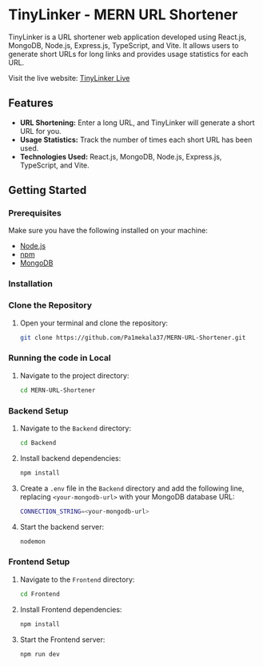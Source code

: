 # TinyLinker - MERN URL Shortener

TinyLinker is a URL shortener web application developed using React.js, MongoDB, Node.js, Express.js, TypeScript, and Vite. It allows users to generate short URLs for long links and provides usage statistics for each URL.

Visit the live website: [TinyLinker Live](https://mern-url-shortener-1-k8qr.onrender.com/)


## Features

- **URL Shortening:** Enter a long URL, and TinyLinker will generate a short URL for you.
- **Usage Statistics:** Track the number of times each short URL has been used.
- **Technologies Used:** React.js, MongoDB, Node.js, Express.js, TypeScript, and Vite.

## Getting Started

### Prerequisites

Make sure you have the following installed on your machine:

- [Node.js](https://nodejs.org/)
- [npm](https://www.npmjs.com/)
- [MongoDB](https://www.mongodb.com/)

### Installation

### Clone the Repository

1. Open your terminal and clone the repository:

   ```bash
   git clone https://github.com/Pa1mekala37/MERN-URL-Shortener.git
   
### Running the code in Local

1. Navigate to the project directory:

   ```bash
   cd MERN-URL-Shortener

### Backend Setup

1. Navigate to the `Backend` directory:
   
   ```bash
   cd Backend

2. Install backend dependencies:

   ```bash
   npm install

3. Create a `.env` file in the `Backend` directory and add the following line, replacing `<your-mongodb-url>` with your MongoDB database URL:

   ```bash
   CONNECTION_STRING=<your-mongodb-url>

4. Start the backend server:

   ```bash
   nodemon

### Frontend Setup

1. Navigate to the `Frontend` directory:
   
   ```bash
   cd Frontend

2. Install Frontend dependencies:

   ```bash
   npm install

3. Start the Frontend server:

   ```bash
   npm run dev
